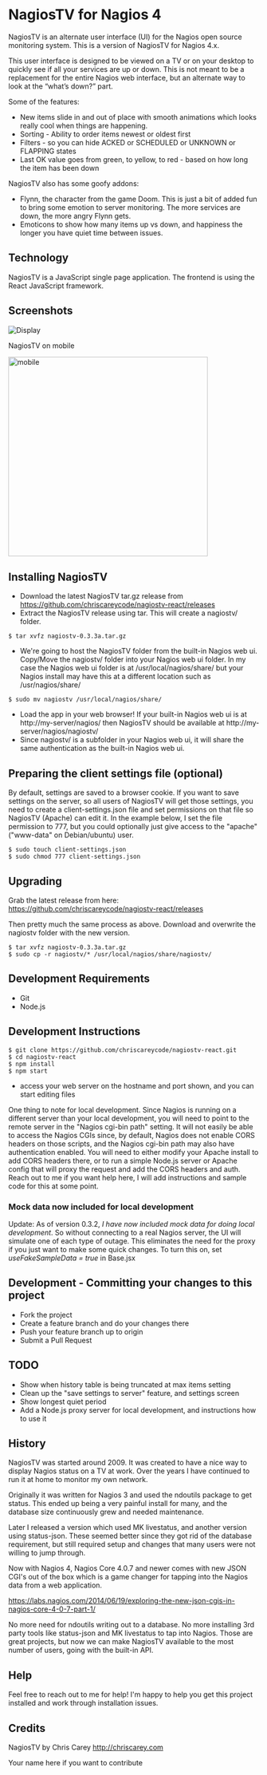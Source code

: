 # NagiosTV for Nagios 4

NagiosTV is an alternate user interface (UI) for the Nagios open source monitoring system. This is a version of NagiosTV for Nagios 4.x.

This user interface is designed to be viewed on a TV or on your desktop to quickly see if all your services are up or down. This is not meant to be a replacement for the entire Nagios web interface, but an alternate way to look at the “what’s down?” part.

Some of the features:

- New items slide in and out of place with smooth animations which looks really cool when things are happening.
- Sorting - Ability to order items newest or oldest first
- Filters - so you can hide ACKED or SCHEDULED or UNKNOWN or FLAPPING states
- Last OK value goes from green, to yellow, to red - based on how long the item has been down

NagiosTV also has some goofy addons:

- Flynn, the character from the game Doom. This is just a bit of added fun to bring some emotion to server monitoring. The more services are down, the more angry Flynn gets.
- Emoticons to show how many items up vs down, and happiness the longer you have quiet time between issues.

Technology
------------
NagiosTV is a JavaScript single page application.
The frontend is using the React JavaScript framework.

Screenshots
------------

![Display](https://chriscarey.com/software/nagiostv-react/images/nagiostv-0.3.1.png)

NagiosTV on mobile

<img src="https://chriscarey.com/software/nagiostv-react/images/nagiostv-0.3.1-iphone.jpg" alt="mobile" width="400"/>

Installing NagiosTV
-------------
- Download the latest NagiosTV tar.gz release from https://github.com/chriscareycode/nagiostv-react/releases
- Extract the NagiosTV release using tar. This will create a nagiostv/ folder.
```console
$ tar xvfz nagiostv-0.3.3a.tar.gz
```
- We're going to host the NagiosTV folder from the built-in Nagios web ui. Copy/Move the nagiostv/ folder into your Nagios web ui folder. In my case the Nagios web ui folder is at /usr/local/nagios/share/ but your Nagios install may have this at a different location such as /usr/nagios/share/
```console
$ sudo mv nagiostv /usr/local/nagios/share/
```
- Load the app in your web browser! If your built-in Nagios web ui is at http://my-server/nagios/ then NagiosTV should be available at http://my-server/nagios/nagiostv/
- Since nagiostv/ is a subfolder in your Nagios web ui, it will share the same authentication as the built-in Nagios web ui.

Preparing the client settings file (optional)
------------
By default, settings are saved to a browser cookie. If you want to save settings on the server, so all users of NagiosTV will get those settings, you need to create a client-settings.json file and set 
permissions on that file so NagiosTV (Apache) can edit it. In the example below, I set the file permission to 777, but you could optionally just give access to the "apache" ("www-data" on Debian/ubuntu) user.

```console
$ sudo touch client-settings.json
$ sudo chmod 777 client-settings.json 
```

Upgrading
------------
Grab the latest release from here: https://github.com/chriscareycode/nagiostv-react/releases

Then pretty much the same process as above. Download and overwrite the nagiostv folder with the new version.
```console
$ tar xvfz nagiostv-0.3.3a.tar.gz
$ sudo cp -r nagiostv/* /usr/local/nagios/share/nagiostv/
```

Development Requirements
------------
- Git
- Node.js

Development Instructions
------------
```console
$ git clone https://github.com/chriscareycode/nagiostv-react.git
$ cd nagiostv-react
$ npm install
$ npm start
```
- access your web server on the hostname and port shown, and you can start editing files

One thing to note for local development. Since Nagios is running on a different server than your local development, you will need to point
to the remote server in the "Nagios cgi-bin path" setting. It will not easily
be able to access the Nagios CGIs since, by default, Nagios does not enable CORS headers on those scripts, and the Nagios cgi-bin path may also
have authentication enabled. You will need to either modify
your Apache install to add CORS headers there, or to run a simple Node.js server or Apache config that will proxy the request and add the CORS headers and auth. 
Reach out to me if you want help here, I will add instructions and sample code for this at some point.

### Mock data now included for local development
Update: As of version 0.3.2, *I have now included mock data for doing local development*. So without connecting to a real Nagios server, the UI will simulate one of each type of outage. This eliminates the need for the proxy if you just want to make some quick changes. To turn this on, set *useFakeSampleData = true* in Base.jsx

Development - Committing your changes to this project
------------
- Fork the project
- Create a feature branch and do your changes there
- Push your feature branch up to origin
- Submit a Pull Request

TODO
------------
- Show when history table is being truncated at max items setting
- Clean up the "save settings to server" feature, and settings screen
- Show longest quiet period
- Add a Node.js proxy server for local development, and instructions how to use it

History
------------
NagiosTV was started around 2009. It was created to have a nice way to display Nagios status on a TV at work.
Over the years I have continued to run it at home to monitor my own network.

Originally it was written for Nagios 3 and used the ndoutils package to get status.
This ended up being a very painful install for many, and the database size continuously grew and needed maintenance.

Later I released a version which used MK livestatus, and another version using status-json. These seemed better since they got rid of the database requirement, but still required setup and changes that many users were not willing to jump through.

Now with Nagios 4, Nagios Core 4.0.7 and newer comes with new JSON CGI's out of the box which is a game changer for tapping into the Nagios data from a web application.

https://labs.nagios.com/2014/06/19/exploring-the-new-json-cgis-in-nagios-core-4-0-7-part-1/

No more need for ndoutils writing out to a database. No more installing 3rd party tools like status-json and MK livestatus to tap into Nagios. Those are great projects, but now we can make NagiosTV available to the most number of users, going with the built-in API.

Help
------------
Feel free to reach out to me for help! I'm happy to help you get this project installed and work through installation issues.

Credits
------------
NagiosTV by Chris Carey http://chriscarey.com

Your name here if you want to contribute



